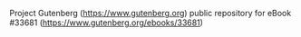 Project Gutenberg (https://www.gutenberg.org) public repository for eBook #33681 (https://www.gutenberg.org/ebooks/33681)
